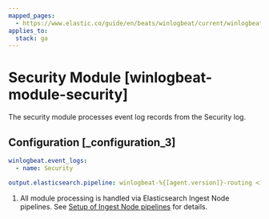 ```yaml
---
mapped_pages:
  - https://www.elastic.co/guide/en/beats/winlogbeat/current/winlogbeat-module-security.html
applies_to:
  stack: ga
---
```


# Security Module [winlogbeat-module-security]

The security module processes event log records from the Security log.


## Configuration [_configuration_3]

```yaml
winlogbeat.event_logs:
  - name: Security

output.elasticsearch.pipeline: winlogbeat-%{[agent.version]}-routing <1>
```

1. All module processing is handled via Elasticsearch Ingest Node pipelines. See [Setup of Ingest Node pipelines](/reference/winlogbeat/winlogbeat-modules.md#winlogbeat-modules-setup) for details.
